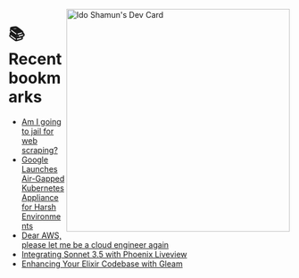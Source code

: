<a href="https://app.daily.dev/idoshamun"><img src="https://api.daily.dev/devcards/v2/28849d86070e4c099c877ab6837c61f0.png?type=default&r=auy" align="right" width="400" alt="Ido Shamun's Dev Card"/></a>

# 📚 Recent bookmarks
<!-- BOOKMARKS:START -->
- [Am I going to jail for web scraping?](https://app.daily.dev/posts/TWWkHbGOQ?utm_source=rss&utm_medium=bookmarks&utm_campaign=28849d86070e4c099c877ab6837c61f0)
- [Google Launches Air-Gapped Kubernetes Appliance for Harsh Environments](https://app.daily.dev/posts/DmWBa9XfU?utm_source=rss&utm_medium=bookmarks&utm_campaign=28849d86070e4c099c877ab6837c61f0)
- [Dear AWS, please let me be a cloud engineer again](https://app.daily.dev/posts/2d8SXYwi5?utm_source=rss&utm_medium=bookmarks&utm_campaign=28849d86070e4c099c877ab6837c61f0)
- [Integrating Sonnet 3.5 with Phoenix Liveview](https://app.daily.dev/posts/rfEdUFOfg?utm_source=rss&utm_medium=bookmarks&utm_campaign=28849d86070e4c099c877ab6837c61f0)
- [Enhancing Your Elixir Codebase with Gleam](https://app.daily.dev/posts/4QJud2fZb?utm_source=rss&utm_medium=bookmarks&utm_campaign=28849d86070e4c099c877ab6837c61f0)
<!-- BOOKMARKS:END -->
